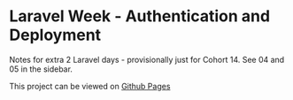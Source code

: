 # Laravel Week - Authentication and Deployment
Notes for extra 2 Laravel days - provisionally just for Cohort 14.
See 04 and 05 in the sidebar.

This project can be viewed on <a href="https://develop-me.github.io/laravel-authentication-and-deployment/docs/#/">Github Pages</a>



